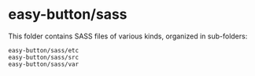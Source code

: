 # easy-button/sass

This folder contains SASS files of various kinds, organized in sub-folders:

    easy-button/sass/etc
    easy-button/sass/src
    easy-button/sass/var
